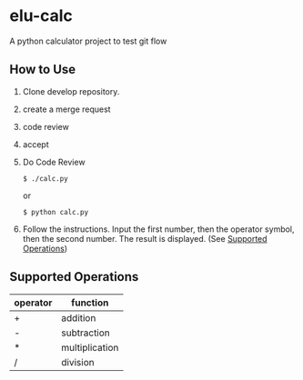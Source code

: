 # elu-calc
A python calculator project to test git flow

## How to Use
1. Clone develop repository.
2. create a merge request
3. code review
4. accept
5. Do Code Review 

    ```
    $ ./calc.py
    ```

    or

    ```
    $ python calc.py
    ```

6. Follow the instructions. Input the first number, then the operator symbol, then the second number. The result is displayed. (See [Supported Operations](#supported-operations))

## Supported Operations
| operator |    function    |
|----------|----------------|
| +        | addition       |
| -        | subtraction    |
| *        | multiplication |
| /        | division       |